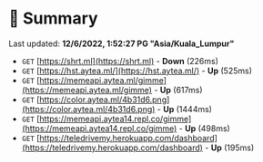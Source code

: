 # 📖 Summary
Last updated: **12/6/2022, 1:52:27 PG "Asia/Kuala_Lumpur"**

- `GET` [https://shrt.ml](https://shrt.ml) - **Down** (226ms)
- `GET` [https://hst.aytea.ml/](https://hst.aytea.ml/) - **Up** (525ms)
- `GET` [https://memeapi.aytea.ml/gimme](https://memeapi.aytea.ml/gimme) - **Up** (617ms)
- `GET` [https://color.aytea.ml/4b31d6.png](https://color.aytea.ml/4b31d6.png) - **Up** (1444ms)
- `GET` [https://memeapi.aytea14.repl.co/gimme](https://memeapi.aytea14.repl.co/gimme) - **Up** (498ms)
- `GET` [https://teledrivemy.herokuapp.com/dashboard](https://teledrivemy.herokuapp.com/dashboard) - **Up** (195ms)
